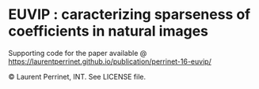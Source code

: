 # EUVIP : caracterizing sparseness of coefficients in natural images

Supporting code for the paper available @ https://laurentperrinet.github.io/publication/perrinet-16-euvip/

© Laurent Perrinet, INT. See LICENSE file.

